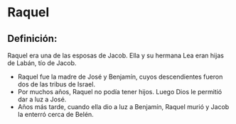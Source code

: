 # Raquel

## Definición: 

Raquel era una de las esposas de Jacob. Ella y su hermana Lea eran hijas de Labán, tío de Jacob.

* Raquel fue la madre de José y Benjamín, cuyos descendientes fueron dos de las tribus de Israel.
* Por muchos años, Raquel no podía tener hijos. Luego Dios le permitió dar a luz a José.
* Años más tarde, cuando ella dio a luz a Benjamín, Raquel murió y Jacob la enterró cerca de Belén.

